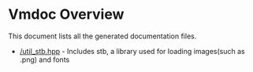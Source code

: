 # Vmdoc Overview

This document lists all the generated documentation files.

- [/util_stb.hpp]( util_stb.hpp_eaf7b9.md ) - Includes stb, a library used for loading images(such as .png) and fonts

